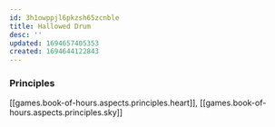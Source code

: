 ```yaml
---
id: 3h1owppjl6pkzsh65zcnble
title: Hallowed Drum
desc: ''
updated: 1694657405353
created: 1694644122843
---
```


### Principles

[[games.book-of-hours.aspects.principles.heart]], [[games.book-of-hours.aspects.principles.sky]]  
